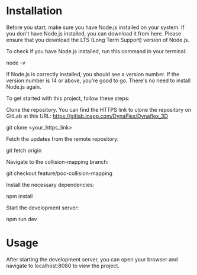  # Installation

Before you start, make sure you have Node.js installed on your system. If you don't have Node.js installed, you can download it from here. Please ensure that you download the LTS (Long Term Support) version of Node.js.

To check if you have Node.js installed, run this command in your terminal:

   node -v

If Node.js is correctly installed, you should see a version number. If the version number is 14 or above, you're good to go. There's no need to install Node.js again.

To get started with this project, follow these steps:


Clone the repository. You can find the HTTPS link to clone the repository on GitLab at this URL: https://gitlab.inapp.com/DynaFlex/Dynaflex_3D

git clone <your_https_link>


Fetch the updates from the remote repository:

git fetch origin


Navigate to the collision-mapping branch:

git checkout feature/poc-collision-mapping


Install the necessary dependencies:

npm install


Start the development server:

npm run dev





# Usage

After starting the development server, you can open your browser and navigate to localhost:8080 to view the project.